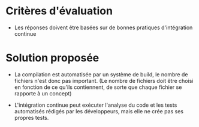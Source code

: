 # Critères d'évaluation

- Les réponses doivent être basées sur de bonnes pratiques d'intégration continue


# Solution proposée

- La compilation est automatisée par un système de build, le nombre de fichiers n'est donc pas important.
  (Le nombre de fichiers doit être choisi en fonction de ce qu'ils contiennent, de sorte que chaque fichier se rapporte à un concept)

- L'intégration continue peut exécuter l'analyse du code et les tests automatisés rédigés par les développeurs, mais elle ne crée pas ses propres tests.

